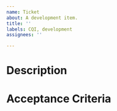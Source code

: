 ```yaml
---
name: Ticket
about: A development item.
title: ''
labels: CQI, development
assignees: ''

---
```


# Description

# Acceptance Criteria

